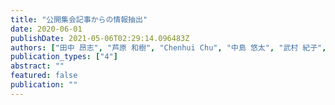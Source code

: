 ```yaml
---
title: "公開集会記事からの情報抽出"
date: 2020-06-01
publishDate: 2021-05-06T02:29:14.096483Z
authors: ["田中 昂志", "芦原 和樹", "Chenhui Chu", "中島 悠太", "武村 紀子", "長原 一", "藤川 隆男"]
publication_types: ["4"]
abstract: ""
featured: false
publication: ""
---
```


